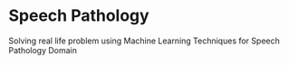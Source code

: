 # Speech Pathology
Solving real life problem using Machine Learning Techniques for Speech Pathology Domain 
